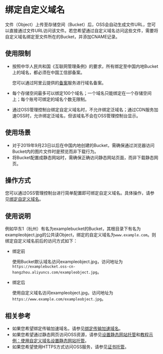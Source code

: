 # 绑定自定义域名

文件（Object）上传至存储空间（Bucket）后，OSS会自动生成文件URL，您可以直接通过文件URL访问该文件。若您希望通过自定义域名访问这些文件，需要将自定义域名绑定至文件所在的Bucket，并添加CNAME记录。

## 使用限制

-   按照中华人民共和国《互联网管理条例》的要求，所有绑定至中国内地Bucket上的域名，都必须在中国工信部备案。

    您可以通过阿里云提供的[备案](https://beian.aliyun.com/order/selfBaIndex.htm)服务进行域名备案。

-   每个存储空间最多可以绑定100个域名；一个域名只能绑定在一个存储空间上；每个账号可绑定的域名个数无限制。
-   通过OSS管理控制台绑定自定义域名时，不允许绑定泛域名；通过CDN服务加速OSS时，允许绑定泛域名，但该域名不会在OSS管理控制台显示。

## 使用场景

-   对于2019年9月23日以后在中国内地创建的Bucket，需确保通过浏览器访问Bucket内的图片文件时是预览而非下载行为。
-   将Bucket配置成静态网站时，需确保正确访问静态网站页面，而非下载静态网页。

## 操作方式

您可以通过OSS管理控制台进行简单配置即可绑定自定义域名。具体操作，请参见[绑定自定义域名](/intl.zh-CN/控制台用户指南/存储空间管理/管理域名/绑定自定义域名.md)。

## 使用说明

例如华东1（杭州）有名为examplebucket的Bucket，其根目录下有名为exampleobject.jpg的公共读Object，绑定的自定义域名为`www.example.com`。则绑定自定义域名前后的访问方式如下：

-   绑定前

    使用Bucket默认域名访问exampleobject.jpg，访问地址为`https://examplebucket.oss-cn-hangzhou.aliyuncs.com/exampleobject.jpg`。

-   绑定后

    使用自定义域名访问exampleobject.jpg，访问地址为`https://www.example.com/exampleobject.jpg`。


## 相关参考

-   如果您希望绑定传输加速域名，请参见[绑定传输加速域名](/intl.zh-CN/控制台用户指南/存储空间管理/管理域名/绑定传输加速域名.md)。
-   如果您希望通过静态网页访问OSS资源，请参见[设置静态网站托管](/intl.zh-CN/控制台用户指南/存储空间管理/基础设置/设置静态网站托管.md)和[教程示例：使用自定义域名设置静态网站托管](/intl.zh-CN/开发指南/静态网站托管/教程示例：使用自定义域名设置静态网站托管.md)。
-   如果您希望使用HTTPS方式访问OSS服务，请参见[证书托管](/intl.zh-CN/控制台用户指南/存储空间管理/管理域名/证书托管.md)。


